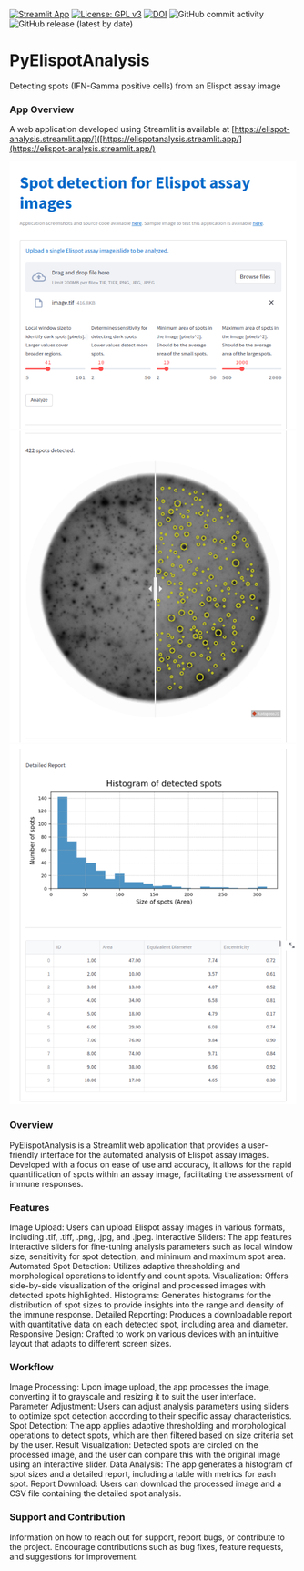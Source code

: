 [![Streamlit App](https://static.streamlit.io/badges/streamlit_badge_black_white.svg)](https://elispotanalysis.streamlit.app/)
[![License: GPL v3](https://img.shields.io/badge/License-GPLv3-blue.svg)](https://www.gnu.org/licenses/gpl-3.0)
[![DOI](https://zenodo.org/badge/700845163.svg)](https://zenodo.org/doi/10.5281/zenodo.10630699)
![GitHub commit activity](https://img.shields.io/github/commit-activity/m/ajinkya-kulkarni/PyElispotAnalysis)
![GitHub release (latest by date)](https://img.shields.io/github/v/release/ajinkya-kulkarni/PyElispotAnalysis)

# PyElispotAnalysis
Detecting spots (IFN-Gamma positive cells) from an Elispot assay image

### App Overview

A web application developed using Streamlit is available at [https://elispot-analysis.streamlit.app/]([https://elispotanalysis.streamlit.app/](https://elispot-analysis.streamlit.app/)

![alt text](https://github.com/ajinkya-kulkarni/PyElispotAnalysis/blob/main/AppImage1.png)
![alt text](https://github.com/ajinkya-kulkarni/PyElispotAnalysis/blob/main/AppImage2.png)
![alt text](https://github.com/ajinkya-kulkarni/PyElispotAnalysis/blob/main/AppImage3.png)

### Overview
PyElispotAnalysis is a Streamlit web application that provides a user-friendly interface for the automated analysis of Elispot assay images. Developed with a focus on ease of use and accuracy, it allows for the rapid quantification of spots within an assay image, facilitating the assessment of immune responses.

### Features
Image Upload: Users can upload Elispot assay images in various formats, including .tif, .tiff, .png, .jpg, and .jpeg.
Interactive Sliders: The app features interactive sliders for fine-tuning analysis parameters such as local window size, sensitivity for spot detection, and minimum and maximum spot area.
Automated Spot Detection: Utilizes adaptive thresholding and morphological operations to identify and count spots.
Visualization: Offers side-by-side visualization of the original and processed images with detected spots highlighted.
Histograms: Generates histograms for the distribution of spot sizes to provide insights into the range and density of the immune response.
Detailed Reporting: Produces a downloadable report with quantitative data on each detected spot, including area and diameter.
Responsive Design: Crafted to work on various devices with an intuitive layout that adapts to different screen sizes.

### Workflow
Image Processing: Upon image upload, the app processes the image, converting it to grayscale and resizing it to suit the user interface.
Parameter Adjustment: Users can adjust analysis parameters using sliders to optimize spot detection according to their specific assay characteristics.
Spot Detection: The app applies adaptive thresholding and morphological operations to detect spots, which are then filtered based on size criteria set by the user.
Result Visualization: Detected spots are circled on the processed image, and the user can compare this with the original image using an interactive slider.
Data Analysis: The app generates a histogram of spot sizes and a detailed report, including a table with metrics for each spot.
Report Download: Users can download the processed image and a CSV file containing the detailed spot analysis.

### Support and Contribution
Information on how to reach out for support, report bugs, or contribute to the project. Encourage contributions such as bug fixes, feature requests, and suggestions for improvement.
